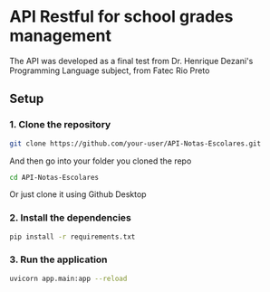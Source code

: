 # API Restful for school grades management
The API was developed as a final test from Dr. Henrique Dezani's Programming Language subject, from Fatec Rio Preto

## Setup
### 1. Clone the repository
```bash
git clone https://github.com/your-user/API-Notas-Escolares.git
```
And then go into your folder you cloned the repo
```bash
cd API-Notas-Escolares
```

Or just clone it using Github Desktop

### 2. Install the dependencies
```bash
pip install -r requirements.txt
```

### 3. Run the application
```bash
uvicorn app.main:app --reload
```
